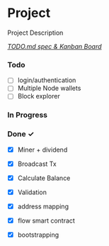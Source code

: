 # Project

Project Description

<em>[TODO.md spec & Kanban Board](https://bit.ly/3fCwKfM)</em>

### Todo

- [ ] login/authentication  
- [ ] Multiple Node wallets  
- [ ] Block explorer  

### In Progress


### Done ✓

- [x] Miner + dividend  
- [x] Broadcast Tx  
- [x] Calculate Balance  
- [x] Validation  
- [x] address mapping  
- [x] flow smart contract  
- [x] bootstrapping  

